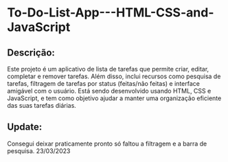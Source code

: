 # To-Do-List-App---HTML-CSS-and-JavaScript
## Descrição:
Este projeto é um aplicativo de lista de tarefas que permite criar, editar, completar e remover tarefas. Além disso, inclui recursos como pesquisa de tarefas, filtragem de tarefas por status (feitas/não feitas) e interface amigável com o usuário. Está sendo desenvolvido usando HTML, CSS e JavaScript, e tem como objetivo ajudar a manter uma organização eficiente das suas tarefas diárias.

## Update:
Consegui deixar praticamente pronto só faltou a filtragem e a barra de pesquisa.
23/03/2023
